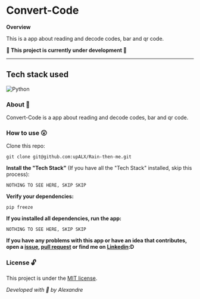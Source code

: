 # Convert-Code

**Overview**

This is a app about reading and decode codes, bar and qr code.

**:construction: This project is currently under development :construction:**

---

## Tech stack used
![Python](https://img.shields.io/badge/-Python-05122A?style=flat&logo=python)&nbsp;


### About :book:
Convert-Code is a app about reading and decode codes, bar and qr code.

### How to use :open_mouth:
Clone this repo:
```
git clone git@github.com:upALX/Rain-then-me.git
```
**Install the "Tech Stack"** (If you have all the "Tech Stack" installed, skip this process):
```
NOTHING TO SEE HERE, SKIP SKIP
```
**Verify your dependencies:**
```
pip freeze
```
**If you installed all dependencies, run the app:**
```
NOTHING TO SEE HERE, SKIP SKIP
```

**If you have any problems with this app or have an idea that contributes, open a [issue](https://github.com/upALX/Convert-Code/issues), [pull request](https://github.com/upALX/Convert-Code/pulls) or find me on [Linkedin](https://www.linkedin.com/in/upalx/):D**


### License :unlock:
This project is under the [MIT license](https://github.com/upALX/Convert-Code/blob/main/LICENSE).


*Developed with :purple_heart: by Alexandre*
